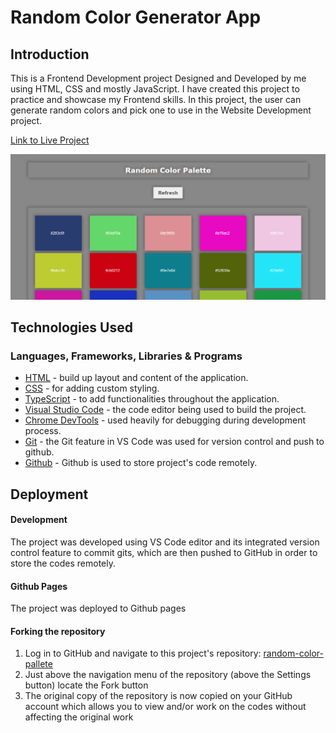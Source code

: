 # Random Color Generator App

## Introduction

This is a Frontend Development project Designed and Developed by me using HTML, CSS and mostly JavaScript. I have created this project to practice and showcase my Frontend skills. In this project, the user can generate random colors and pick one to use in the Website Development project.

[Link to Live Project](https://muneebali500.github.io/random-color-pallete/)

![Color Pallete Page](/colorgenerate.png)

## Technologies Used

### Languages, Frameworks, Libraries & Programs

- [HTML](https://developer.mozilla.org/en-US/docs/Web/HTML) - build up layout and content of the application.
- [CSS](https://developer.mozilla.org/en-US/docs/Web/CSS) - for adding custom styling.
- [TypeScript](https://www.typescriptlang.org/) - to add functionalities throughout the application.
- [Visual Studio Code](https://code.visualstudio.com/) - the code editor being used to build the project.
- [Chrome DevTools](https://developer.chrome.com/docs/devtools/) - used heavily for debugging during development process.
- [Git](https://git-scm.com/) - the Git feature in VS Code was used for version control and push to github.
- [Github](https://github.com/) - Github is used to store project's code remotely.

## Deployment

#### Development

The project was developed using VS Code editor and its integrated version control feature to commit gits, which are then pushed to GitHub in order to store the codes remotely.

#### Github Pages

The project was deployed to Github pages

#### Forking the repository

1. Log in to GitHub and navigate to this project's repository: [random-color-pallete](https://github.com/muneebali500/random-color-pallete)
2. Just above the navigation menu of the repository (above the Settings button) locate the Fork button
3. The original copy of the repository is now copied on your GitHub account which allows you to view and/or work on the codes without affecting the original work
